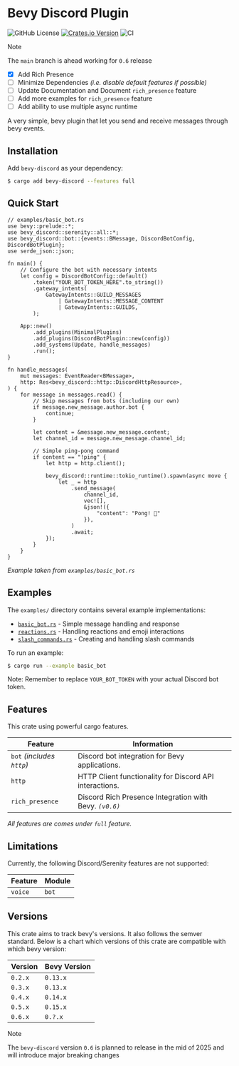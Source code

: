 # Bevy Discord Plugin

![GitHub License](https://img.shields.io/github/license/AS1100K/bevy-discord)
[![Crates.io Version](https://img.shields.io/crates/v/bevy-discord)](https://crates.io/crates/bevy-discord)
![CI](https://github.com/as1100k/bevy-discord/actions/workflows/ci.yml/badge.svg?event=push)

> [!NOTE]
> The `main` branch is ahead working for `0.6` release
> 
> - [x] Add Rich Presence
> - [ ] Minimize Dependencies _(i.e. disable default features if possible)_
> - [ ] Update Documentation and Document `rich_presence` feature
> - [ ] Add more examples for `rich_presence` feature
> - [ ] Add ability to use multiple async runtime

A very simple, bevy plugin that let you send and receive messages through bevy events.

## Installation

Add `bevy-discord` as your dependency:

```bash
$ cargo add bevy-discord --features full
```

## Quick Start

```rust,no_run
// examples/basic_bot.rs
use bevy::prelude::*;
use bevy_discord::serenity::all::*;
use bevy_discord::bot::{events::BMessage, DiscordBotConfig, DiscordBotPlugin};
use serde_json::json;

fn main() {
    // Configure the bot with necessary intents
    let config = DiscordBotConfig::default()
        .token("YOUR_BOT_TOKEN_HERE".to_string())
        .gateway_intents(
            GatewayIntents::GUILD_MESSAGES
                | GatewayIntents::MESSAGE_CONTENT
                | GatewayIntents::GUILDS,
        );

    App::new()
        .add_plugins(MinimalPlugins)
        .add_plugins(DiscordBotPlugin::new(config))
        .add_systems(Update, handle_messages)
        .run();
}

fn handle_messages(
    mut messages: EventReader<BMessage>,
    http: Res<bevy_discord::http::DiscordHttpResource>,
) {
    for message in messages.read() {
        // Skip messages from bots (including our own)
        if message.new_message.author.bot {
            continue;
        }

        let content = &message.new_message.content;
        let channel_id = message.new_message.channel_id;

        // Simple ping-pong command
        if content == "!ping" {
            let http = http.client();

            bevy_discord::runtime::tokio_runtime().spawn(async move {
                let _ = http
                    .send_message(
                        channel_id,
                        vec![],
                        &json!({
                            "content": "Pong! 🏓"
                        }),
                    )
                    .await;
            });
        }
    }
}
```
_Example taken from `examples/basic_bot.rs`_

## Examples

The `examples/` directory contains several example implementations:

- [`basic_bot.rs`](https://github.com/as1100k/bevy-discord/blob/main/examples/basic_bot.rs) - Simple message handling and response
- [`reactions.rs`](https://github.com/as1100k/bevy-discord/blob/main/examples/reactions.rs) - Handling reactions and emoji interactions
- [`slash_commands.rs`](https://github.com/as1100k/bevy-discord/blob/main/examples/slash_commands.rs) - Creating and handling slash commands

To run an example:

```bash
$ cargo run --example basic_bot
```

Note: Remember to replace `YOUR_BOT_TOKEN` with your actual Discord bot token.

## Features

This crate using powerful cargo features.

| Feature                   | Information                                             |
|---------------------------|---------------------------------------------------------|
| `bot` _(includes `http`)_ | Discord bot integration for Bevy applications.          |
| `http`                    | HTTP Client functionality for Discord API interactions. |
| `rich_presence`           | Discord Rich Presence Integration with Bevy. _`(v0.6)`_ |

_All features are comes under `full` feature._

## Limitations

Currently, the following Discord/Serenity features are not supported:

| Feature       | Module    |
|---------------|-----------|
| `voice`       | `bot`     |

## Versions
This crate aims to track bevy's versions. It also follows the semver standard. Below is a chart which versions of this
crate are compatible with which bevy version:

| Version | Bevy Version |
|---------|--------------|
| `0.2.x` | `0.13.x`     |
| `0.3.x` | `0.13.x`     |
| `0.4.x` | `0.14.x`     |
| `0.5.x` | `0.15.x`     |
| `0.6.x` | `0.?.x`      |

> [!NOTE]
> The `bevy-discord` version `0.6` is planned to release in the mid of 2025 and will introduce major breaking changes

